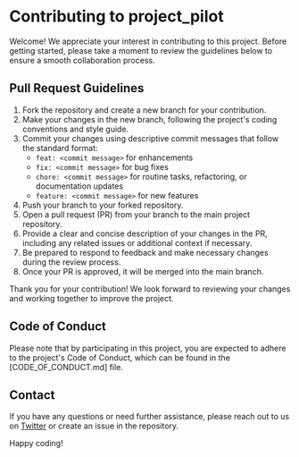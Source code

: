 # Contributing to project_pilot

Welcome! We appreciate your interest in contributing to this project. Before getting started, please take a moment to review the guidelines below to ensure a smooth collaboration process.

## Pull Request Guidelines

1. Fork the repository and create a new branch for your contribution.
2. Make your changes in the new branch, following the project's coding conventions and style guide.
3. Commit your changes using descriptive commit messages that follow the standard format:
   - `feat: <commit message>` for enhancements
   - `fix: <commit message>` for bug fixes
   - `chore: <commit message>` for routine tasks, refactoring, or documentation updates
   - `feature: <commit message>` for new features
4. Push your branch to your forked repository.
5. Open a pull request (PR) from your branch to the main project repository.
6. Provide a clear and concise description of your changes in the PR, including any related issues or additional context if necessary.
7. Be prepared to respond to feedback and make necessary changes during the review process.
8. Once your PR is approved, it will be merged into the main branch.

Thank you for your contribution! We look forward to reviewing your changes and working together to improve the project.

## Code of Conduct

Please note that by participating in this project, you are expected to adhere to the project's Code of Conduct, which can be found in the [CODE_OF_CONDUCT.md] file.

## Contact

If you have any questions or need further assistance, please reach out to us on [Twitter](https://twitter.com/dash_monn) or create an issue in the repository.

Happy coding!
